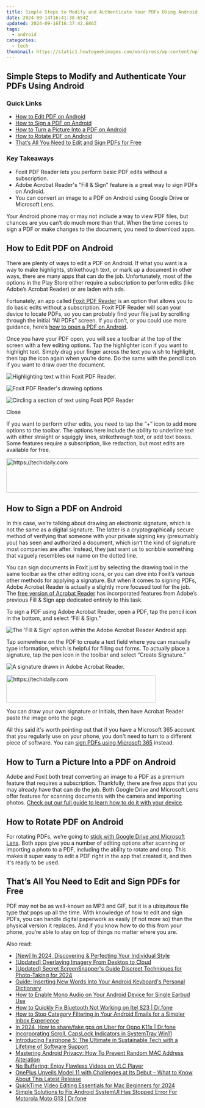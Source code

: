 ```yaml
---
title: Simple Steps to Modify and Authenticate Your PDFs Using Android
date: 2024-09-14T16:41:38.654Z
updated: 2024-09-16T16:37:42.686Z
tags:
  - android
categories:
  - tech
thumbnail: https://static1.howtogeekimages.com/wordpress/wp-content/uploads/2024/01/shutterstock_1821069584.jpg
---
```


## Simple Steps to Modify and Authenticate Your PDFs Using Android

### Quick Links

* [​How to Edit PDF on Android](https://data-safeguard.techidaily.com/stellar-eraser-for-mobile-1-mac-standard-en-erasure-process/)
* [​How to Sign a PDF on Android](https://android-location-track.techidaily.com/9-best-phone-monitoring-apps-for-realme-narzo-n55-drfone-by-drfone-virtual-android/)
* [​How to Turn a Picture Into a PDF on Android](https://facebook-record-videos.techidaily.com/updated-in-2024-elite-collection-of-online-video-grabbers-and-savers/)
* [​How to Rotate PDF on Android](https://blog-min.techidaily.com/how-to-transfer-data-from-iphone-11-pro-to-android-devices-drfone-by-drfone-transfer-data-from-ios-transfer-data-from-ios/)
* [That’s All You Need to Edit and Sign PDFs for Free](https://android-transfer.techidaily.com/in-2024-4-ways-to-transfer-music-from-samsung-galaxy-m34-to-iphone-drfone-by-drfone-transfer-from-android-transfer-from-android/)

### Key Takeaways

* Foxit PDF Reader lets you perform basic PDF edits without a subscription.
* Adobe Acrobat Reader's "Fill & Sign" feature is a great way to sign PDFs on Android.
* You can convert an image to a PDF on Android using Google Drive or Microsoft Lens.

 Your Android phone may or may not include a way to view PDF files, but chances are you can’t do much more than that. When the time comes to sign a PDF or make changes to the document, you need to download apps.

##  ​How to Edit PDF on Android

 There are plenty of ways to edit a PDF on Android. If what you want is a way to make highlights, strikethough text, or mark up a document in other ways, there are many apps that can do the job. Unfortunately, most of the options in the Play Store either require a subscription to perform edits (like Adobe’s Acrobat Reader) or are laden with ads.

 Fortunately, an app called [Foxit PDF Reader](https://www.anrdoezrs.net/links/3607085/type/dlg/sid/UUhtgUeUpU2001599/https://play.google.com/store/apps/details?id=com.foxit.mobile.pdf.lite) is an option that allows you to do basic edits without a subscription. Foxit PDF Reader will scan your device to locate PDFs, so you can probably find your file just by scrolling through the initial “All PDFs” screen. If you don’t, or you could use more guidance, here’s [how to open a PDF on Android](https://fox-helps.techidaily.com/new-2024-approved-exclusive-listing-top-15-platforms-for-gopro-optimal-use/).

 Once you have your PDF open, you will see a toolbar at the top of the screen with a few editing options. Tap the highlighter icon if you want to highlight text. Simply drag your finger across the text you wish to highlight, then tap the icon again when you’re done. Do the same with the pencil icon if you want to draw over the document.

![Highlighting text within Foxit PDF Reader.](https://static1.howtogeekimages.com/wordpress/wp-content/uploads/2024/01/pdf-converter-highlight-text.png) 

![Foxit PDF Reader's drawing options](https://static1.howtogeekimages.com/wordpress/wp-content/uploads/2024/01/pdf-converter-edit-pencil.png) 

![Circling a section of text using Foxit PDF Reader](https://static1.howtogeekimages.com/wordpress/wp-content/uploads/2024/01/pdf-converter-highlight-draw.png) 

Close 

 If you want to perform other edits, you need to tap the “+” icon to add more options to the toolbar. The options here include the ability to underline text with either straight or squiggly lines, strikethrough text, or add text boxes. Some features require a subscription, like redaction, but most edits are available for free.

<!-- affiliate ads begin -->
<a href="https://appsumo.8odi.net/c/5597632/2123748/7443" target="_top" id="2123748">
  <img src="//a.impactradius-go.com/display-ad/7443-2123748" border="0" alt="https://techidaily.com" width="600" height="90"/>
</a>
<img height="0" width="0" src="https://appsumo.8odi.net/i/5597632/2123748/7443" style="position:absolute;visibility:hidden;" border="0" />
<!-- affiliate ads end -->

##  ​How to Sign a PDF on Android

 In this case, we’re talking about drawing an electronic signature, which is not the same as a digital signature. The latter is a cryptographically secure method of verifying that someone with your private signing key (presumably you) has seen and authorized a document, which isn’t the kind of signature most companies are after. Instead, they just want us to scribble something that vaguely resembles our name on the dotted line.

 You can sign documents in Foxit just by selecting the drawing tool in the same toolbar as the other editing icons, or you can dive into Foxit’s various other methods for applying a signature. But when it comes to signing PDFs, Adobe Acrobat Reader is actually a slightly more focused tool for the job. The [free version of Acrobat Reader](https://www.anrdoezrs.net/links/3607085/type/dlg/sid/UUhtgUeUpU2001599/https://play.google.com/store/apps/details?id=com.adobe.reader) has incorporated features from Adobe’s previous Fill & Sign app dedicated entirely to this task.

 To sign a PDF using Adobe Acrobat Reader, open a PDF, tap the pencil icon in the bottom, and select “Fill & Sign.”

![The 'Fill & Sign' option within the Adobe Acrobat Reader Android app.](https://static1.howtogeekimages.com/wordpress/wp-content/uploads/2024/01/adobe-reader-fill-and-sign.png) 

 Tap somewhere on the PDF to create a text field where you can manually type information, which is helpful for filling out forms. To actually place a signature, tap the pen icon in the toolbar and select “Create Signature.”

![A signature drawn in Adobe Acrobat Reader.](https://static1.howtogeekimages.com/wordpress/wp-content/uploads/2024/01/adobe-reader-fill-sign-signature.png) 

<!-- affiliate ads begin -->
<a href="https://aligracehair.sjv.io/c/5597632/2135373/19272" target="_top" id="2135373">
  <img src="//a.impactradius-go.com/display-ad/19272-2135373" border="0" alt="https://techidaily.com" width="392" height="72"/>
</a>
<img height="0" width="0" src="https://aligracehair.sjv.io/i/5597632/2135373/19272" style="position:absolute;visibility:hidden;" border="0" />
<!-- affiliate ads end -->

 You can draw your own signature or initials, then have Acrobat Reader paste the image onto the page.

 All this said it's worth pointing out that if you have a Microsoft 365 account that you regularly use on your phone, you don't need to turn to a different piece of software. You can [sign PDFs using Microsoft 365](https://extra-lessons.techidaily.com/best-script-innovation-place/) instead.

##  ​How to Turn a Picture Into a PDF on Android

 Adobe and Foxit both treat converting an image to a PDF as a premium feature that requires a subscription. Thankfully, there are free apps that you may already have that can do the job. Both Google Drive and Microsoft Lens offer features for scanning documents with the camera and importing photos. [Check out our full guide to learn how to do it with your device](https://visual-screen-recording.techidaily.com/updated-in-2024-novices-route-to-excellent-game-editing-platforms/).

##  ​How to Rotate PDF on Android

 For rotating PDFs, we’re going to [stick with Google Drive and Microsoft Lens](https://visual-screen-recording.techidaily.com/updated-in-2024-novices-route-to-excellent-game-editing-platforms/). Both apps give you a number of editing options after scanning or importing a photo to a PDF, including the ability to rotate and crop. This makes it super easy to edit a PDF right in the app that created it, and then it's ready to be used.

##  That’s All You Need to Edit and Sign PDFs for Free

 PDF may not be as well-known as MP3 and GIF, but it is a ubiquitous file type that pops up all the time. With knowledge of how to edit and sign PDFs, you can handle digital paperwork as easily (if not more so) than the physical version it replaces. And if you know how to do this from your phone, you’re able to stay on top of things no matter where you are.

<ins class="adsbygoogle"
     style="display:block"
     data-ad-format="autorelaxed"
     data-ad-client="ca-pub-7571918770474297"
     data-ad-slot="1223367746"></ins>

<ins class="adsbygoogle"
     style="display:block"
     data-ad-client="ca-pub-7571918770474297"
     data-ad-slot="8358498916"
     data-ad-format="auto"
     data-full-width-responsive="true"></ins>

<span class="atpl-alsoreadstyle">Also read:</span>
<div><ul>
<li><a href="https://youtube-blog.techidaily.com/n-2024-discovering-and-perfecting-your-individual-style/"><u>[New] In 2024, Discovering & Perfecting Your Individual Style</u></a></li>
<li><a href="https://extra-support.techidaily.com/updated-overlaying-imagery-from-desktop-to-cloud/"><u>[Updated] Overlaying Imagery From Desktop to Cloud</u></a></li>
<li><a href="https://snapchat-videos.techidaily.com/updated-secret-screensnappers-guide-discreet-techniques-for-photo-taking-for-2024/"><u>[Updated] Secret ScreenSnapper's Guide Discreet Techniques for Photo-Taking for 2024</u></a></li>
<li><a href="https://hardware-reviews.techidaily.com/guide-inserting-new-words-into-your-android-keyboards-personal-dictionary/"><u>Guide: Inserting New Words Into Your Android Keyboard's Personal Dictionary</u></a></li>
<li><a href="https://hardware-reviews.techidaily.com/how-to-enable-mono-audio-on-your-android-device-for-single-earbud-use/"><u>How to Enable Mono Audio on Your Android Device for Single Earbud Use</u></a></li>
<li><a href="https://fix-guide.techidaily.com/how-to-quickly-fix-bluetooth-not-working-on-itel-s23-drfone-by-drfone-fix-android-problems-fix-android-problems/"><u>How to Quickly Fix Bluetooth Not Working on Itel S23 | Dr.fone</u></a></li>
<li><a href="https://hardware-reviews.techidaily.com/how-to-stop-category-filtering-in-your-android-emails-for-a-simpler-inbox-experience/"><u>How to Stop Category Filtering in Your Android Emails for a Simpler Inbox Experience</u></a></li>
<li><a href="https://review-topics.techidaily.com/in-2024-how-to-sharefake-gps-on-uber-for-oppo-k11x-drfone-by-drfone-virtual-android/"><u>In 2024, How to share/fake gps on Uber for Oppo K11x | Dr.fone</u></a></li>
<li><a href="https://win11.techidaily.com/incorporating-scroll-capslock-indicators-in-systemtray-win11/"><u>Incorporating Scroll, CapsLock Indicators in SystemTray Win11</u></a></li>
<li><a href="https://hardware-reviews.techidaily.com/introducing-fairphone-5-the-ultimate-in-sustainable-tech-with-a-lifetime-of-software-support/"><u>Introducing Fairphone 5: The Ultimate in Sustainable Tech with a Lifetime of Software Support</u></a></li>
<li><a href="https://hardware-reviews.techidaily.com/mastering-android-privacy-how-to-prevent-random-mac-address-alteration/"><u>Mastering Android Privacy: How To Prevent Random MAC Address Alteration</u></a></li>
<li><a href="https://facebook-video-share.techidaily.com/no-buffering-enjoy-flawless-videos-on-vlc-player/"><u>No Buffering: Enjoy Flawless Videos on VLC Player</u></a></li>
<li><a href="https://hardware-reviews.techidaily.com/oneplus-unveils-model-11-with-challenges-at-its-debut-what-to-know-about-this-latest-release/"><u>OnePlus Unveils Model 11 with Challenges at Its Debut – What to Know About This Latest Release</u></a></li>
<li><a href="https://smart-video-creator.techidaily.com/quicktime-video-editing-essentials-for-mac-beginners-for-2024/"><u>QuickTime Video Editing Essentials for Mac Beginners for 2024</u></a></li>
<li><a href="https://howto.techidaily.com/simple-solutions-to-fix-android-systemui-has-stopped-error-for-motorola-moto-g13-drfone-by-drfone-fix-android-problems-fix-android-problems/"><u>Simple Solutions to Fix Android SystemUI Has Stopped Error For Motorola Moto G13 | Dr.fone</u></a></li>
</ul></div>

